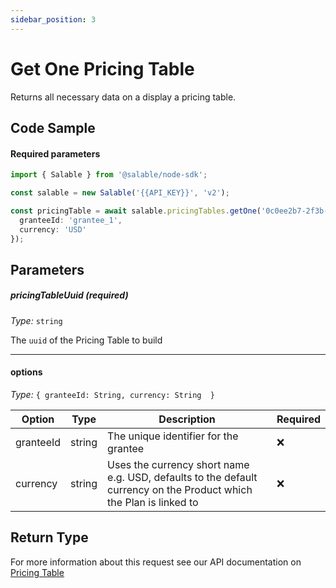 ```yaml
---
sidebar_position: 3
---
```


# Get One Pricing Table

Returns all necessary data on a display a pricing table.

## Code Sample

#### Required parameters

```typescript
import { Salable } from '@salable/node-sdk';

const salable = new Salable('{{API_KEY}}', 'v2');

const pricingTable = await salable.pricingTables.getOne('0c0ee2b7-2f3b-436b-8b4e-b21d0ddbf2a9', {
  granteeId: 'grantee_1',
  currency: 'USD'
});
```
## Parameters

##### pricingTableUuid (_required_)

_Type:_ `string`

The `uuid` of the Pricing Table to build

---

#### options

_Type:_ `{ granteeId: String, currency: String  }`

| Option    | Type   | Description                                                                                                        | Required |
| --------- | ------ | ------------------------------------------------------------------------------------------------------------------ | -------- |
| granteeId | string | The unique identifier for the grantee                                                                              | ❌        |
| currency  | string | Uses the currency short name e.g. USD, defaults to the default currency on the Product which the Plan is linked to | ❌        |


## Return Type

For more information about this request see our API documentation on [Pricing Table](https://docs.salable.app/api/v2#tag/Pricing-Tables/operation/getPricingTableByUuid)

